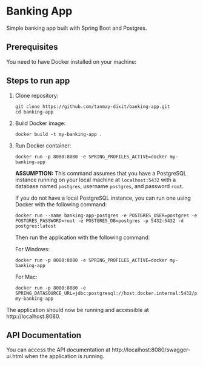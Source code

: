 # Banking App

Simple banking app built with Spring Boot and Postgres.

## Prerequisites

You need to have Docker installed on your machine:

## Steps to run app

1. Clone repository:
    ```
    git clone https://github.com/tanmay-dixit/banking-app.git
    cd banking-app
    ```

2. Build Docker image:
    ```
    docker build -t my-banking-app .
    ```

3. Run Docker container:

    ```
    docker run -p 8080:8080 -e SPRING_PROFILES_ACTIVE=docker my-banking-app
    ```

    **ASSUMPTION:** This command assumes that you have a PostgreSQL instance running on your local machine at `localhost:5432` with a database named `postgres`, username `postgres`, and password `root`. 

    If you do not have a local PostgreSQL instance, you can run one using Docker with the following command:

    ```
    docker run --name banking-app-postgres -e POSTGRES_USER=postgres -e POSTGRES_PASSWORD=root -e POSTGRES_DB=postgres -p 5432:5432 -d postgres:latest
    ```

    Then run the application with the following command:
    
    For Windows:

    ```
    docker run -p 8080:8080 -e SPRING_PROFILES_ACTIVE=docker my-banking-app
    ```

    For Mac:

    ```
    docker run -p 8080:8080 -e SPRING_DATASOURCE_URL=jdbc:postgresql://host.docker.internal:5432/postgres my-banking-app
    ```

The application should now be running and accessible at http://localhost:8080.

## API Documentation

You can access the API documentation at http://localhost:8080/swagger-ui.html when the application is running.
